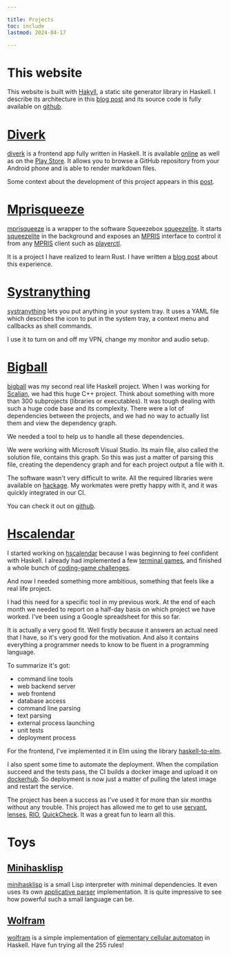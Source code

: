 ```yaml
---

title: Projects
toc: include
lastmod: 2024-04-17

---
```


# This website

This website is built with [Hakyll](https://jaspervdj.be/hakyll/), a static
site generator library in Haskell. I describe its architecture in this [blog
post](/posts/2021-02-22-This_website_is_generated_by_Hakyll.html) and its
source code is fully available on
[github](https://github.com/jecaro/jeancharles.quillet).

# [Diverk][diverk]

[diverk] is a frontend app fully written in Haskell. It is available 
[online](https://diverk.quillet.org) as well as on the [Play 
Store](https://play.google.com/store/apps/details?id=org.jecaro.diverk). It 
allows you to browse a GitHub repository from your Android phone and is able to 
render markdown files.

Some context about the development of this project appears in this 
[post][diverk-post].

# [Mprisqueeze][mprisqueeze]

[mprisqueeze] is a wrapper to the software Squeezebox [squeezelite]. It starts 
[squeezelite] in the background and exposes an [MPRIS] interface to control it 
from any [MPRIS] client such as [playerctl].

It is a project I have realized to learn Rust. I have written a [blog 
post][mpris-post] about this experience.

# [Systranything][systranything]

[systranything] lets you put anything in your system tray. It uses a YAML file 
which describes the icon to put in the system tray, a context menu and 
callbacks as shell commands.

I use it to turn on and off my VPN, change my monitor and audio setup.

# [Bigball][bigball]

[bigball] was my second real life Haskell project. When I was working for 
[Scalian](https://www.scalian.com), we had this huge C++ project. Think about 
something with more than 300 subprojects (libraries or executables). It was 
tough dealing with such a huge code base and its complexity. There were a lot 
of dependencies between the projects, and we had no way to actually list them 
and view the dependency graph.

We needed a tool to help us to handle all these dependencies.

We were working with Microsoft Visual Studio. Its main file, also called the
solution file, contains this graph. So this was just a matter of parsing this
file, creating the dependency graph and for each project output a file with it.

The software wasn't very difficult to write. All the required libraries were
available on [hackage](https://hackage.haskell.org/). My workmates were pretty
happy with it, and it was quickly integrated in our CI.

You can check it out on
[github](https://github.com/jecaro/bigball).

# [Hscalendar][hscalendar]

I started working on [hscalendar] because I was beginning to feel confident 
with Haskell. I already had implemented a few [terminal 
games](https://github.com/jecaro/haskell-games), and finished a whole bunch of 
[coding-game challenges](https://github.com/jecaro/codinggame-haskell).

And now I needed something more ambitious, something that feels like a real
life project.

I had this need for a specific tool in my previous work. At the end of each
month we needed to report on a half-day basis on which project we have worked.
I've been using a Google spreadsheet for this so far.

It is actually a very good fit. Well firstly because it answers an actual need
that I have, so it's very good for the motivation. And also it contains
everything a programmer needs to know to be fluent in a programming language.

To summarize it's got:

* command line tools
* web backend server
* web frontend
* database access
* command line parsing
* text parsing
* external process launching
* unit tests
* deployment process

For the frontend, I've implemented it in Elm using the library
[haskell-to-elm](https://github.com/folq/haskell-to-elm).

I also spent some time to automate the deployment. When the compilation succeed 
and the tests pass, the CI builds a docker image and upload it on 
[dockerhub](https://hub.docker.com/r/jecaro/hscalendar-server/tags). So 
deployment is now just a matter of pulling the latest image and restart the 
service.

The project has been a success as I've used it for more than six months without
any trouble. This project has allowed me to get to use
[servant](https://docs.servant.dev/en/stable/),
[lenses](https://hackage.haskell.org/package/lens),
[RIO](https://hackage.haskell.org/package/rio),
[QuickCheck](https://hackage.haskell.org/package/QuickCheck). It was a great
fun to learn all this.

# Toys

## [Minihasklisp][minihasklisp]

[minihasklisp] is a small Lisp interpreter with minimal dependencies. It even 
uses its own [applicative 
parser](https://github.com/jecaro/minihasklisp/blob/master/src/parser/Parser.hs) 
implementation. It is quite impressive to see how powerful such a small 
language can be.

## [Wolfram][wolfram]

[wolfram] is a simple implementation of [elementary cellular 
automaton](https://en.wikipedia.org/wiki/Elementary_cellular_automaton) in 
Haskell. Have fun trying all the 255 rules!

[LMS]: https://github.com/Logitech/slimserver
[MPRIS]: https://specifications.freedesktop.org/mpris-spec/latest/
[bigball]: https://github.com/jecaro/bigball
[diverk-post]: /posts/2023-11-07-Writing-an-Android-app-in-Haskell.html
[diverk]: https://github.com/jecaro/diverk
[hscalendar]: https://github.com/jecaro/hscalendar
[minihasklisp]: https://github.com/jecaro/minihasklisp
[mpris-post]: /posts/2023-06-01-A-perfect-pet-project-to-learn-Rust.html
[mprisqueeze]: https://github.com/jecaro/mprisqueeze
[playerctl]: https://github.com/altdesktop/playerctl
[squeezelite]: https://github.com/ralph-irving/squeezelite
[systranything]: https://github.com/jecaro/systranything
[wolfram]: https://github.com/jecaro/wolfram


